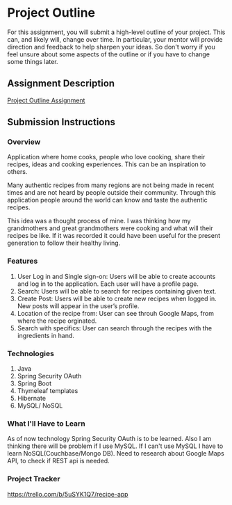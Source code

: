 # Project Outline
For this assignment, you will submit a high-level outline of your project. This can, and likely will, change over time. In particular, your mentor will provide direction and feedback to help sharpen your ideas. So don't worry if you feel unsure about some aspects of the outline or if you have to change some things later.

## Assignment Description
[Project Outline Assignment](https://education.launchcode.org/liftoff/modules/assignments/project-outline)

## Submission Instructions

### Overview
Application where home cooks, people who love cooking, share their recipes, ideas and cooking experiences. This can be an inspiration to others.

Many authentic recipes from many regions are not being made in recent times and are not heard by people outside their community. Through this application people around the world can know and taste the authentic recipes. 

This idea was a thought process of mine. I was thinking how my grandmothers and great grandmothers were cooking and what will their recipes be like. If it was recorded it could have been useful for the present generation to follow their healthy living. 

### Features
1. User Log in and Single sign-on: Users will be able to create accounts and log in to the application. Each user will have a profile page.
2. Search: Users will be able to search for recipes containing given text.
3. Create Post: Users will be able to create new recipes when logged in. New posts will appear in the user’s profile.
4. Location of the recipe from: User can see throuh Google Maps, from where the recipe orginated.
5. Search with specifics: User can search through the recipes with the ingredients in hand.

### Technologies
1. Java
2. Spring Security OAuth 
3. Spring Boot
4. Thymeleaf templates
5. Hibernate
6. MySQL/ NoSQL

### What I'll Have to Learn
As of now technology Spring Security OAuth is to be learned. Also I am thinking there will be problem if I use MySQL. If I can't use MySQL I have to learn NoSQL(Couchbase/Mongo DB). Need to research about Google Maps API, to check if REST api is needed.


### Project Tracker
https://trello.com/b/5uSYK1Q7/recipe-app
